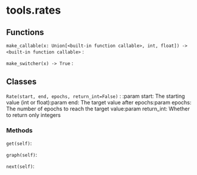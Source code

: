 

tools.rates
=========================

Functions
---------

``make_callable(x: Union[<built-in function callable>, int, float]) ‑> <built-in function callable>``
:   

``make_switcher(x) ‑> True``
:   

Classes
-------

``Rate(start, end, epochs, return_int=False)``
:   :param start: The starting value (int or float):param end: The target value after epochs:param epochs: The number of epochs to reach the target value:param return_int: Whether to return only integers
### Methods
``get(self)``:


``graph(self)``:


``next(self)``:

